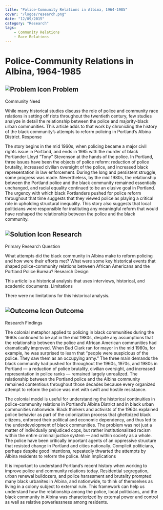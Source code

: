 ```yaml
---
title: "Police-Community Relations in Albina, 1964-1985"
cover: "/logos/research.png"
date: "12/09/2015"
category: "Research"
tags:
    - Community Relations
    - Race Relations
---
```


# Police-Community Relations in Albina, 1964-1985

## ![Problem Icon](https://github.com/google/material-design-icons/raw/master/alert/1x_web/ic_error_outline_black_48dp.png "Problem") Problem

Community Need

While many historical studies discuss the role of police and community race relations in setting off riots throughout the twentieth century, few studies analyze in detail the relationship between the police and majority-black urban communities. This article adds to that work by chronicling the history of the black community’s attempts to reform policing in Portland’s Albina District.
Response

The story begins in the mid 1960s, when policing became a major civil rights issue in Portland, and ends in 1985 with the murder of black Portlander Lloyd “Tony” Stevenson at the hands of the police. In Portland, three issues have been the objects of police reform: reduction of police brutality, increased civilian oversight of the police, and increased black representation in law enforcement. During the long and persistent struggle, some progress was made. Nevertheless, by the mid 1980s, the relationship between the Portland police and the black community remained essentially unchanged, and racial equality continued to be an elusive goal in Portland. The urgency with which black Portlanders pushed for police reform throughout that time suggests that they viewed police as playing a critical role in upholding structural inequality. This story also suggests that local politicians were responsible for instituting any meaningful reform that would have reshaped the relationship between the police and the black community.

## ![Solution Icon](https://github.com/google/material-design-icons/raw/master/action/1x_web/ic_lightbulb_outline_black_48dp.png "Solution") Research

Primary Research Question

What attempts did the black community in Albina make to reform policing and how were their efforts met? What were some key historical events that shaped police-community relations between African Americans and the Portland Police Bureau?
Research Design

This article is a historical analysis that uses interviews, historical, and academic documents.
Limitations

There were no limitations for this historical analysis.

## ![Outcome Icon](https://github.com/google/material-design-icons/raw/master/action/1x_web/ic_view_list_black_48dp.png "Outcome") Outcome

Research Findings

The colonial metaphor applied to policing in black communities during the 1960s continued to be apt in the mid 1980s, despite any assumptions that the relationship between the police and African American communities had dramatically improved. When Bud Clark ran for mayor in the mid 1980s, for example, he was surprised to learn that “people were suspicious of the police. They saw them as an occupying army.” The three main demands the black community had pushed for throughout the 1960s, 1970s, and 1980s in Portland — a reduction of police brutality, civilian oversight, and increased representation in police ranks — remained largely unrealized. The relationship between the Portland police and the Albina community remained contentious throughout those decades because every organized attempt to reform the police was met with swift and hostile resistance.

The colonial model is useful for understanding the historical continuities in police-community relations in Portland’s Albina District and in black urban communities nationwide. Black thinkers and activists of the 1960s explained police behavior as part of the colonization process that ghettoized black citizens, enforced their political and economic dependency, and thus led to the underdevelopment of black communities. The problem was not just a matter of individually prejudiced cops, but rather institutionalized racism within the entire criminal justice system — and within society as a whole. The police have been critically important agents of an oppressive structure that resisted change in Portland and cities nationally. Complicit politicians, perhaps despite good intentions, repeatedly thwarted the attempts by Albina residents to reform the police.
Main Implications

It is important to understand Portland’s recent history when working to improve police and community relations today. Residential segregation, urban renewal bulldozers, and police harassment and brutality prompted many black urbanites in Albina, and nationwide, to think of themselves as living in a colony subject to external rule. This framework can help us understand how the relationship among the police, local politicians, and the black community in Albina was characterized by external power and control as well as relative powerlessness among residents.